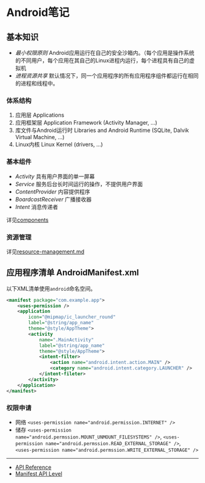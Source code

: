# Android笔记

## 基本知识

- *最小权限原则* Android应用运行在自己的安全沙箱内。（每个应用是操作系统的不同用户，每个应用在其自己的Linux进程内运行，每个进程具有自己的虚拟机
- *进程资源共享* 默认情况下，同一个应用程序的所有应用程序组件都运行在相同的进程和线程中。

### 体系结构

1. 应用层 Applications
2. 应用框架层 Application Framework (Activity Manager, ...)
3. 库文件与Android运行时 Libraries and Android Runtime (SQLite, Dalvik Virtual Machine, ...)
4. Linux内核 Linux Kernel (drivers, ...)

### 基本组件

- *Activity* 具有用户界面的单一屏幕
- *Service* 服务后台长时间运行的操作，不提供用户界面
- *ContentProvider* 内容提供程序
- *BoardcastReceiver* 广播接收器
- *Intent* 消息传递者

详见[components](components)

### 资源管理

详见[resource-management.md](resource-management.md)

## 应用程序清单 AndroidManifest.xml

以下XML清单使用`android`命名空间。

```xml
<manifest package="com.example.app">
    <uses-permission />
    <application
        icon="@mipmap/ic_launcher_round"
        label="@string/app_name"
        theme="@style/AppTheme">
        <activity
            name=".MainActivity"
            label="@string/app_name"
            theme="@style/AppTheme">
            <intent-filter>
                <action name="android.intent.action.MAIN" />
                <category name="android.intent.category.LAUNCHER" />
            </intent-fileter>
        </activity>
    </application>
</manifest>
```

### 权限申请

- 网络 `<uses-permission name="android.permission.INTERNET" />`
- 储存 `<uses-permission name="android.permssion.MOUNT_UNMOUNT_FILESYSTEMS" />`, `<uses-permission name="android.permssion.READ_EXTERNAL_STORAGE" />`, `<uses-permission name="android.permssion.WRITE_EXTERNAL_STORAGE" />`

---

- [API Reference](https://developer.android.com/reference)
- [Manifest API Level](https://developer.android.com/guide/topics/manifest/uses-sdk-element)
